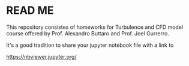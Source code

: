 # READ ME

This repository consistes of homeworks for Turbulence and CFD model course offered by Prof. Alexandro Buttaro and Prof. Joel Gurrerro.

It's a good tradition to share your jupyter notebook file with a link to 

https://nbviewer.jupyter.org/
